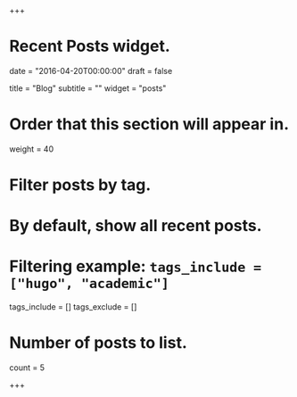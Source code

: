 +++
# Recent Posts widget.

date = "2016-04-20T00:00:00"
draft = false

title = "Blog"
subtitle = ""
widget = "posts"

# Order that this section will appear in.
weight = 40

# Filter posts by tag.
#  By default, show all recent posts.
#  Filtering example: `tags_include = ["hugo", "academic"]`
tags_include = []
tags_exclude = [] 

# Number of posts to list.
count = 5

+++
